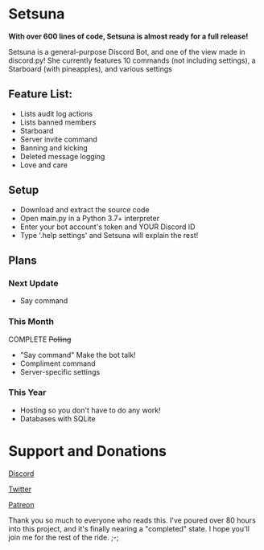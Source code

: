 # Setsuna
**With over 600 lines of code, Setsuna is almost ready for a full release!**

Setsuna is a general-purpose Discord Bot, and one of the view made in discord.py!
She currently features 10 commands (not including settings), a Starboard (with pineapples), and various settings
## Feature List:
- Lists audit log actions
- Lists banned members
- Starboard
- Server invite command
- Banning and kicking
- Deleted message logging
- Love and care
## Setup
- Download and extract the source code
- Open main.py in a Python 3.7+ interpreter
- Enter your bot account's token and YOUR Discord ID
- Type '.help settings' and Setsuna will explain the rest!
## Plans
### Next Update
- Say command
### This Month
COMPLETE ~~Polling~~
- "Say command" Make the bot talk!
- Compliment command
- Server-specific settings
### This Year
- Hosting so you don't have to do any work!
- Databases with SQLite
# Support and Donations
[Discord](https://discord.gg/calamari)

[Twitter](https://twitter.com/J_umpy)

[Patreon](https://www.patreon.com/jumpyvonvagabond)

Thank you so much to everyone who reads this. I've poured over 80 hours into this project, and it's finally nearing a "completed" state. I hope you'll join me for the rest of the ride. ;-;
